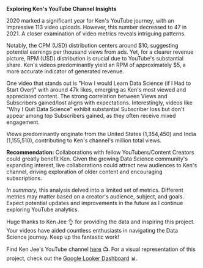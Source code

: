 **Exploring Ken's YouTube Channel Insights**



2020 marked a significant year for Ken's YouTube journey, with an impressive 113 video uploads. However, this number decreased to 47 in 2021. A closer examination of video metrics reveals intriguing patterns.

Notably, the CPM (USD) distribution centers around $10, suggesting potential earnings per thousand views from ads. Yet, for a clearer revenue picture, RPM (USD) distribution is crucial due to YouTube's substantial share. Ken's videos predominantly yield an RPM of approximately $5, a more accurate indicator of generated revenue.

One video that stands out is "How I would Learn Data Science (if I Had to Start Over)" with around 47k likes, emerging as Ken's most viewed and appreciated content. The strong correlation between Views and Subscribers gained/lost aligns with expectations. Interestingly, videos like "Why I Quit Data Science" exhibit substantial Subscriber loss but don't appear among top Subscribers gained, as they often receive mixed engagement.

Views predominantly originate from the United States (1,354,450) and India (1,155,510), contributing to Ken's channel's million total views.

**Recommendation:** Collaborations with fellow YouTubers/Content Creators could greatly benefit Ken. Given the growing Data Science community's expanding interest, live collaborations could attract new audiences to Ken's channel, driving exploration of older content and encouraging subscriptions.

*In summary,* this analysis delved into a limited set of metrics. Different metrics may matter based on a creator's audience, subject, and goals. Expect potential updates and improvements in the future as I continue exploring YouTube analytics.

Huge thanks to Ken Jee 👌 for providing the data and inspiring this project. Your videos have aided countless enthusiasts in navigating the Data Science journey. Keep up the fantastic work!

Find Ken Jee's YouTube channel [here]([link-to-channel](https://www.youtube.com/channel/UCiT9RITQ9PW6BhXK0y2jaeg)) 📺. For a visual representation of this project, check out the [Google Looker Dashboard]([link-to-google-looker](https://lookerstudio.google.com/reporting/20a5d1ed-a5dc-4fac-8b77-44da035979a3)https://lookerstudio.google.com/reporting/20a5d1ed-a5dc-4fac-8b77-44da035979a3) 📊.
